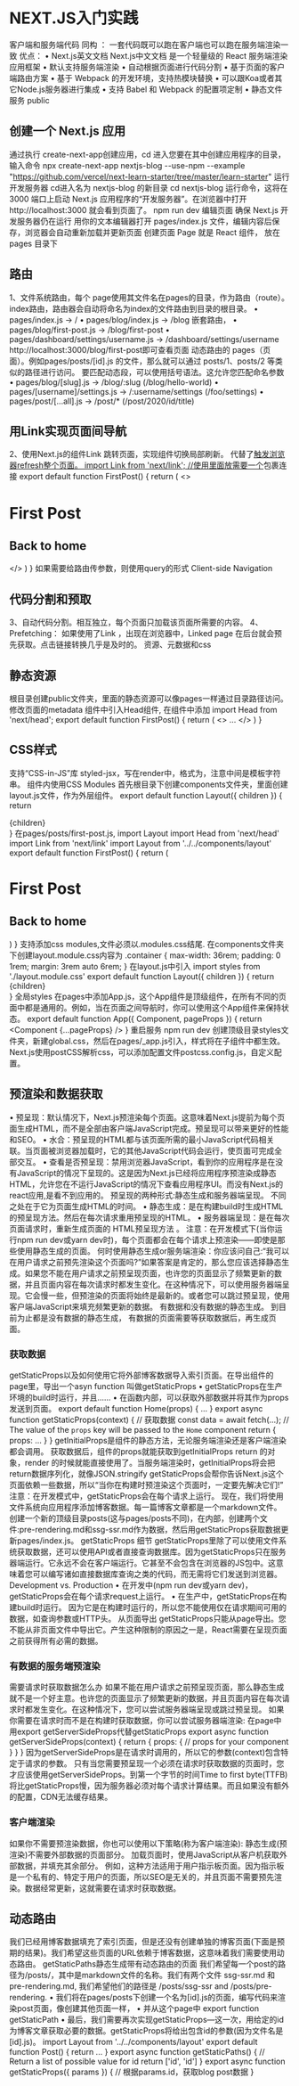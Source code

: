 # NEXT.JS入门实践

客户端和服务端代码 同构 ： 一套代码既可以跑在客户端也可以跑在服务端渲染一致
优点：
•	Next.js英文文档 Next.js中文文档 是一个轻量级的 React 服务端渲染应用框架
•	默认支持服务端渲染
•	自动根据页面进行代码分割
•	基于页面的客户端路由方案
•	基于 Webpack 的开发环境，支持热模块替换
•	可以跟Koa或者其它Node.js服务器进行集成
•	支持 Babel 和 Webpack 的配置项定制
•	静态文件服务 public

## 创建一个 Next.js 应用

通过执行 create-next-app创建应用，cd 进入您要在其中创建应用程序的目录，输入命令
npx create-next-app nextjs-blog --use-npm --example "https://github.com/vercel/next-learn-starter/tree/master/learn-starter"
运行开发服务器
cd进入名为 nextjs-blog 的新目录
cd nextjs-blog
运行命令，这将在 3000 端口上启动 Next.js 应用程序的“开发服务器”。在浏览器中打开 http://localhost:3000 就会看到页面了。
npm run dev
编辑页面
确保 Next.js 开发服务器仍在运行
用你的文本编辑器打开 pages/index.js 文件，编辑内容后保存，浏览器会自动重新加载并更新页面
创建页面
Page 就是 React 组件， 放在 pages 目录下

## 路由
1、文件系统路由，每个 page使用其文件名在pages的目录，作为路由（route）。
index路由，路由器会自动将命名为index的文件路由到目录的根目录。
• pages/index.js → /
• pages/blog/index.js → /blog
嵌套路由，
• pages/blog/first-post.js → /blog/first-post
• pages/dashboard/settings/username.js → /dashboard/settings/username
http://localhost:3000/blog/first-post即可查看页面
动态路由的 pages（页面）。例如pages/posts/[id].js 的文件，那么就可以通过 posts/1、posts/2 等类似的路径进行访问。
要匹配动态段，可以使用括号语法。这允许您匹配命名参数
• pages/blog/[slug].js → /blog/:slug (/blog/hello-world)
• pages/[username]/settings.js → /:username/settings (/foo/settings)
• pages/post/[...all].js → /post/* (/post/2020/id/title)
## 用Link实现页面间导航
2、使用Next.js的组件Link 跳转页面，实现组件切换局部刷新。 代替了<a href=''>触发浏览器refresh整个页面。
import Link from 'next/link';
//使用<Link>里面放需要一个<a>包裹连接</a></Link>
export default function FirstPost() {
  return (
    <>
      <h1>First Post</h1>
      <h2>
        <Link href="/">
          <a>Back to home</a>
        </Link>
      </h2>
    </>
  )
}
如果需要给路由传参数，则使用query的形式
Client-side Navigation
## 代码分割和预取
3、自动代码分割。相互独立，每个页面只加载该页面所需要的内容。
4、Prefetching： 如果使用了Link ，出现在浏览器中，Linked page 在后台就会预先获取。点击链接转换几乎是及时的。
资源、元数据和css
## 静态资源
根目录创建public文件夹，里面的静态资源可以像pages一样通过目录路径访问。
修改页面的metadata 
组件中引入Head组件, 在组件中添加
import Head from 'next/head';
export default function FirstPost() {
  return (
    <>
      <Head>
        <title>First Post</title>
      </Head>
      …
    </>
  )
}
## CSS样式
支持“CSS-in-JS”库 styled-jsx，写在render中，格式为<style jsx>`...`</style>，注意中间是模板字符串。
组件内使用CSS Modules
首先根目录下创建components文件夹，里面创建layout.js文件，作为外层组件。
export default function Layout({ children }) {
  return <div>{children}</div>
}
在pages/posts/first-post.js, import Layout 
import Head from 'next/head'
import Link from 'next/link'
import Layout from '../../components/layout'
export default function FirstPost() {
  return (
    <Layout>
      <Head>
        <title>First Post</title>
      </Head>
      <h1>First Post</h1>
      <h2>
        <Link href="/">
          <a>Back to home</a>
        </Link>
      </h2>
    </Layout>
  )
}
支持添加css modules,文件必须以.modules.css结尾.
在components文件夹下创建layout.module.css内容为
.container {
  max-width: 36rem;
  padding: 0 1rem;
  margin: 3rem auto 6rem;
}
在layout.js中引入
import styles from './layout.module.css'
export default function Layout({ children }) {
  return <div className={styles.container}>{children}</div>
}
全局styles
在pages中添加App.js，这个App组件是顶级组件，在所有不同的页面中都是通用的。例如，当在页面之间导航时，你可以使用这个App组件来保持状态。
export default function App({ Component, pageProps }) {
  return <Component {...pageProps} />
}
重启服务 npm run dev
创建顶级目录styles文件夹，新建global.css，然后在pages/_app.js引入，样式将在子组件中都生效。
Next.js使用postCSS解析css，可以添加配置文件postcss.config.js，自定义配置。

## 预渲染和数据获取
• 预呈现：默认情况下，Next.js预渲染每个页面。这意味着Next.js提前为每个页面生成HTML，而不是全部由客户端JavaScript完成。预呈现可以带来更好的性能和SEO。
• 水合：预呈现的HTML都与该页面所需的最小JavaScript代码相关联。当页面被浏览器加载时，它的其他JavaScript代码会运行，使页面可完成全部交互。
• 查看是否预呈现：禁用浏览器JavaScript，看到你的应用程序是在没有JavaScript的情况下呈现的。这是因为Next.js已经将应用程序预渲染成静态HTML，允许您在不运行JavaScript的情况下查看应用程序UI。而没有Next.js的react应用,是看不到应用的。
预呈现的两种形式:静态生成和服务器端呈现。
不同之处在于它为页面生成HTML的时间。
• 静态生成：是在构建build时生成HTML的预呈现方法。然后在每次请求重用预呈现的HTML。
• 服务器端呈现：是在每次页面请求时，重新生成页面的 HTML预呈现方法 。
注意：在开发模式下(当你运行npm run dev或yarn dev时)，每个页面都会在每个请求上预渲染——即使是那些使用静态生成的页面。
何时使用静态生成or服务端渲染：你应该问自己:“我可以在用户请求之前预先渲染这个页面吗?”如果答案是肯定的，那么您应该选择静态生成。如果您不能在用户请求之前预呈现页面，也许您的页面显示了频繁更新的数据，并且页面内容在每次请求时都发生变化。在这种情况下，可以使用服务器端呈现。它会慢一些，但预渲染的页面将始终是最新的。或者您可以跳过预呈现，使用客户端JavaScript来填充频繁更新的数据。
有数据和没有数据的静态生成。
到目前为止都是没有数据的静态生成，
有数据的页面需要等获取数据后，再生成页面。

### 获取数据
getStaticProps以及如何使用它将外部博客数据导入索引页面。在导出组件的page里，导出一个asyn function 叫做getStaticProps
• getStaticProps在生产环境的build时运行，并且……
• 在函数内部，可以获取外部数据并将其作为props发送到页面。
export default function Home(props) { ... }
export async function getStaticProps(context) { 
    // 获取数据
  const data = await fetch(...);
  // The value of the `props` key will be passed to the `Home` component
  return {
    props: ...
  }
}
getInitialProps是组件的静态方法，无论服务端渲染还是客户端渲染都会调用。
获取数据后，组件的props就能获取到getInitialProps return 的对象，render 的时候就能直接使用了。当服务端渲染时，getInitialProps将会把return数据序列化，就像JSON.stringify
getStaticProps会帮你告诉Next.js这个页面依赖一些数据，所以“当你在构建时预渲染这个页面时，一定要先解决它们!”
注意：在开发模式中，getStaticProps会在每个请求上运行。
现在，我们将使用文件系统向应用程序添加博客数据。每一篇博客文章都是一个markdown文件。
创建一个新的顶级目录posts(这与pages/posts不同)，在内部，创建两个文件:pre-rendering.md和ssg-ssr.md作为数据，然后用getStaticProps获取数据更新pages/index.js。
getStaticProps 细节
getStaticProps里除了可以使用文件系统获取数据，还可以使用API或者直接查询数据库。因为getStaticProps只在服务器端运行。它永远不会在客户端运行。它甚至不会包含在浏览器的JS包中。这意味着您可以编写诸如直接数据库查询之类的代码，而无需将它们发送到浏览器。
Development vs. Production
• 在开发中(npm run dev或yarn dev)， getStaticProps会在每个请求request上运行。
• 在生产中，getStaticProps在构建build时运行。
因为它是在构建时运行的，所以您不能使用仅在请求期间可用的数据，如查询参数或HTTP头。
从页面导出
getStaticProps只能从page导出。您不能从非页面文件中导出它。产生这种限制的原因之一是，React需要在呈现页面之前获得所有必需的数据。
### 有数据的服务端预渲染
需要请求时获取数据怎么办
如果不能在用户请求之前预呈现页面，那么静态生成就不是一个好主意。也许您的页面显示了频繁更新的数据，并且页面内容在每次请求时都发生变化。在这种情况下，您可以尝试服务器端呈现或跳过预呈现。
如果你需要在请求时而不是在构建时获取数据，你可以尝试服务器端渲染:
在page中 用export getServerSideProps代替getStaticProps
export async function getServerSideProps(context) {
  return {
    props: {
      // props for your component
    }
  }
}
因为getServerSideProps是在请求时调用的，所以它的参数(context)包含特定于请求的参数。
只有当您需要预呈现一个必须在请求时获取数据的页面时，您才应该使用getServerSideProps。到第一个字节的时间Time to first byte(TTFB)将比getStaticProps慢，因为服务器必须对每个请求计算结果。而且如果没有额外的配置，CDN无法缓存结果。
### 客户端渲染
如果你不需要预渲染数据，你也可以使用以下策略(称为客户端渲染):
静态生成(预渲染)不需要外部数据的页面部分。
加载页面时，使用JavaScript从客户机获取外部数据，并填充其余部分。
例如，这种方法适用于用户指示板页面。因为指示板是一个私有的、特定于用户的页面，所以SEO是无关的，并且页面不需要预先渲染。数据经常更新，这就需要在请求时获取数据。

## 动态路由
我们已经用博客数据填充了索引页面，但是还没有创建单独的博客页面(下面是预期的结果)。我们希望这些页面的URL依赖于博客数据，这意味着我们需要使用动态路由。
getStaticPaths静态生成带有动态路由的页面
我们希望每一个post的路径为/posts/<id>，其中<id>是markdown文件的名称。我们有两个文件 ssg-ssr.md 和 pre-rendering.md, 我们希望他们的路径是 /posts/ssg-ssr and /posts/pre-rendering.
• 我们将在pages/posts下创建一个名为[id].js的页面，编写代码来渲染post页面，像创建其他页面一样，
• 并从这个page中 export function getStaticPath 
• 最后，我们需要再次实现getStaticProps—这一次，用给定的id为博客文章获取必要的数据。getStaticProps将给出包含id的参数(因为文件名是[id].js)。
import Layout from '../../components/layout'
export default function Post() {
  return <Layout>...</Layout>
}
export async function getStaticPaths() {
  // Return a list of possible value for id
  return ['id', 'id']
}
export async function getStaticProps({ params }) {
  // 根据params.id，获取blog post数据 
}